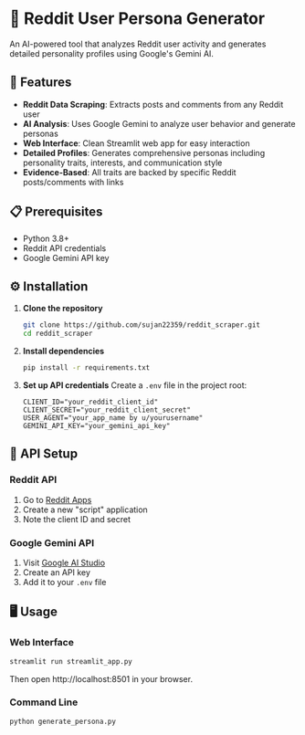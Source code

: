 # 🧠 Reddit User Persona Generator

An AI-powered tool that analyzes Reddit user activity and generates detailed personality profiles using Google's Gemini AI.

## 🌟 Features

- **Reddit Data Scraping**: Extracts posts and comments from any Reddit user
- **AI Analysis**: Uses Google Gemini to analyze user behavior and generate personas
- **Web Interface**: Clean Streamlit web app for easy interaction
- **Detailed Profiles**: Generates comprehensive personas including personality traits, interests, and communication style
- **Evidence-Based**: All traits are backed by specific Reddit posts/comments with links

## 📋 Prerequisites

- Python 3.8+
- Reddit API credentials
- Google Gemini API key

## ⚙️ Installation

1. **Clone the repository**
   ```bash
   git clone https://github.com/sujan22359/reddit_scraper.git
   cd reddit_scraper
   ```

2. **Install dependencies**
   ```bash
   pip install -r requirements.txt
   ```

3. **Set up API credentials**
   Create a `.env` file in the project root:
   ```env
   CLIENT_ID="your_reddit_client_id"
   CLIENT_SECRET="your_reddit_client_secret"
   USER_AGENT="your_app_name by u/yourusername"
   GEMINI_API_KEY="your_gemini_api_key"
   ```

## 🔑 API Setup

### Reddit API
1. Go to [Reddit Apps](https://www.reddit.com/prefs/apps)
2. Create a new "script" application
3. Note the client ID and secret

### Google Gemini API
1. Visit [Google AI Studio](https://aistudio.google.com/)
2. Create an API key
3. Add it to your `.env` file

## 🖥️ Usage

### Web Interface
```bash
streamlit run streamlit_app.py
```
Then open http://localhost:8501 in your browser.



### Command Line
```bash
python generate_persona.py
```


